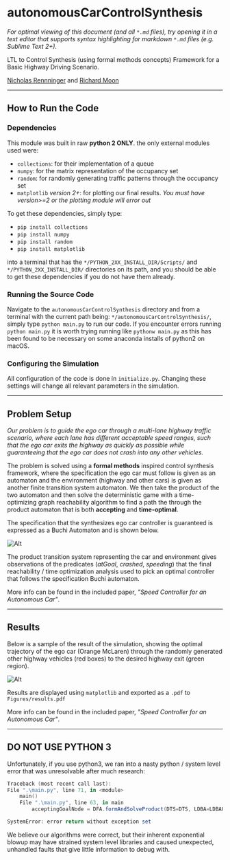 # autonomousCarControlSynthesis
*For optimal viewing of this document (and all `*.md` files), try opening it in a text editor that supports syntax highlighting for markdown `*.md` files (e.g. Sublime Text 2+).*

LTL to Control Synthesis (using formal methods concepts) Framework for a Basic Highway Driving Scenario.

[Nicholas Rennninger](https://github.com/nicholasRenninger) and [Richard Moon](https://github.com/RichardWasTaken)

---

## How to Run the Code


### Dependencies
This module was built in raw **python 2 ONLY**. the only external modules used were:

* `collections`: for their implementation of a queue
* `numpy`: for the matrix representation of the occupancy set
* `random`: for randomly generating traffic patterns through the occupancy set
* `matplotlib` *version 2+*: for plotting our final results. *You must have version>=2 or the plotting module will error out*

To get these dependencies, simply type:
* `pip install collections`
* `pip install numpy`
* `pip install random`
* `pip install matplotlib`

into a terminal that has the `*/PYTHON_2XX_INSTALL_DIR/Scripts/` and `*/PYTHON_2XX_INSTALL_DIR/` directories on its path, and you should be able to get these dependencies if you do not have them already.


### Running the Source Code

Navigate to the `autonomousCarControlSynthesis` directory and from a terminal with the current path being: `*/autonomousCarControlSynthesis/`, simply type `python main.py` to run our code. If you encounter errors running `python main.py` it is worth trying running like `pythonw main.py` as this has been found to be necessary on some anaconda installs of python2 on macOS.

### Configuring the Simulation

All configuration of the code is done in `initialize.py`. Changing these settings will change all relevant parameters in the simulation.

---

## Problem Setup

*Our problem is to guide the ego car through a multi-lane highway traffic scenario, where each lane has different acceptable speed ranges, such that the ego car exits the highway as quickly as possible while guaranteeing that the ego car does not crash into any other vehicles.*

The problem is solved using a **formal methods** inspired control synthesis framework, where the specification the ego car must follow is given as an automaton and the environment (highway and other cars) is given as another finite transition system automaton. We then take the product of the two automaton and then solve the deterministic game with a time-optimizing graph reachability algorithm to find a path the through the product automaton that is both **accepting** and **time-optimal**.

The specification that the synthesizes ego car controller is guaranteed is expressed as a Buchi Automaton and is shown below. 

![Alt](Figures/LDBA.PNG "Specification Buchi Automaton")

The product transition system representing the car and environment gives observations of the predicates (*atGoal*, *crashed*, *speeding*) that the final reachability / time optimization analysis used to pick an optimal controller that follows the specification Buchi automaton.

More info can be found in the included paper, *"Speed Controller for an Autonomous Car"*.

---

## Results

Below is a sample of the result of the simulation, showing the optimal trajectory of the ego car (Orange McLaren) through the randomly generated other highway vehicles (red boxes) to the desired highway exit (green region).

![Alt](Figures/all3Lanes_6time_steps.png "Result of the Simulation")

Results are displayed using `matplotlib` and exported as a `.pdf` to `Figures/results.pdf`

More info can be found in the included paper, *"Speed Controller for an Autonomous Car"*.

---

## DO NOT USE PYTHON 3

Unfortunately, if you use python3, we ran into a nasty python / system level error that was unresolvable after much research:

```powershell
Traceback (most recent call last):
File ".\main.py", line 71, in <module>
    main()                                                                     
    File ".\main.py", line 63, in main
        acceptingGoalNode = DFA.formAndSolveProduct(DTS=DTS, LDBA=LDBAObj)       

SystemError: error return without exception set
```

We believe our algorithms were correct, but their inherent exponential blowup may have strained system level libraries and caused unexpected, unhandled faults that give little information to debug with.
